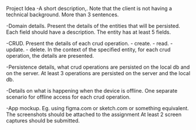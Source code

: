 Project Idea
-A short description,. Note that the client is not having a technical background.
More than 3 sentences.

-Domain details. Present the details of the entities that will be persisted. Each field should have a description.
The entity has at least 5 fields.

-CRUD. Present the details of each crud operation. - create. - read. - update. - delete.
In the context of the specified entity, for each crud operation, the details are presented.

-Persistence details, what crud operations are persisted on the local db and on the server.
At least 3 operations are persisted on the server and the local db.

-Details on what is happening when the device is offline.
One separate scenario for offline access for each crud operation.

-App mockup. Eg. using figma.com or sketch.com or something equivalent. The screenshots should be attached to the assignment
At least 2 screen captures should be submitted.
